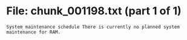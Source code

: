 ﻿# File: chunk_001198.txt (part 1 of 1)
```
System maintenance schedule There is currently no planned system maintenance for RAM.
```

